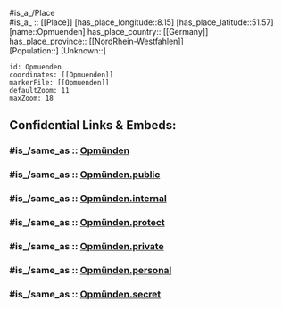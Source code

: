 ﻿---
confidential: public
isDeleted: false
location:
- 51.57
- 8.15
mapmarker: city
mapzoom:
- 7
- 12
SpocWebEntityId: 33114
tags:
- geo/City
type: City
---

#is_a_/Place  
#is_a_ :: [[Place]] 
[has_place_longitude::8.15] 
[has_place_latitude::51.57] 
[name::Opmuenden] 
has_place_country:: [[Germany]]  
has_place_province:: [[NordRhein-Westfahlen]]  
[Population::] 
[Unknown::] 


```leaflet
id: Opmuenden
coordinates: [[Opmuenden]] 
markerFile: [[Opmuenden]] 
defaultZoom: 11 
maxZoom: 18
```


## Confidential Links & Embeds: 

### #is_/same_as :: [Opmünden](/_Standards/Earth/Continent/Europe/Europe~Central/Germany/Germany~West/Nordrhein-Westfalen/counties~NW/Soest/cities~Soest/Soest-city/Opmünden.md) 

### #is_/same_as :: [Opmünden.public](/_public/Earth/Continent/Europe/Europe~Central/Germany/Germany~West/Nordrhein-Westfalen/counties~NW/Soest/cities~Soest/Soest-city/Opmünden.public.md) 

### #is_/same_as :: [Opmünden.internal](/_internal/Earth/Continent/Europe/Europe~Central/Germany/Germany~West/Nordrhein-Westfalen/counties~NW/Soest/cities~Soest/Soest-city/Opmünden.internal.md) 

### #is_/same_as :: [Opmünden.protect](/_protect/Earth/Continent/Europe/Europe~Central/Germany/Germany~West/Nordrhein-Westfalen/counties~NW/Soest/cities~Soest/Soest-city/Opmünden.protect.md) 

### #is_/same_as :: [Opmünden.private](/_private/Earth/Continent/Europe/Europe~Central/Germany/Germany~West/Nordrhein-Westfalen/counties~NW/Soest/cities~Soest/Soest-city/Opmünden.private.md) 

### #is_/same_as :: [Opmünden.personal](/_personal/Earth/Continent/Europe/Europe~Central/Germany/Germany~West/Nordrhein-Westfalen/counties~NW/Soest/cities~Soest/Soest-city/Opmünden.personal.md) 

### #is_/same_as :: [Opmünden.secret](/_secret/Earth/Continent/Europe/Europe~Central/Germany/Germany~West/Nordrhein-Westfalen/counties~NW/Soest/cities~Soest/Soest-city/Opmünden.secret.md)


